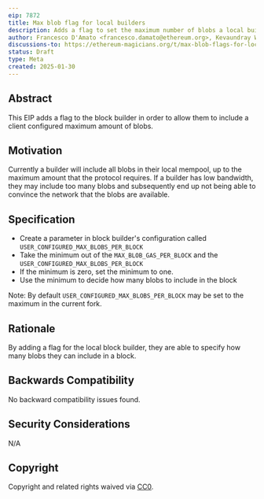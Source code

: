 ```yaml
---
eip: 7872
title: Max blob flag for local builders
description: Adds a flag to set the maximum number of blobs a local builder will put in a block
author: Francesco D'Amato <francesco.damato@ethereum.org>, Kevaundray Wedderburn (@kevaundray), Toni Wahrstätter (@nerolation), Alex Stokes (@ralexstokes), Ben Adams (@benaadams), Gajinder Singh (@g11tech), Dustin (@tersec)
discussions-to: https://ethereum-magicians.org/t/max-blob-flags-for-local-builders/22734
status: Draft
type: Meta
created: 2025-01-30
---
```


## Abstract

This EIP adds a flag to the block builder in order to allow them to include a client configured maximum amount of blobs.  

## Motivation

Currently a builder will include all blobs in their local mempool, up to the maximum amount that the protocol requires. If a builder has low bandwidth, they may include too many blobs
and subsequently end up not being able to convince the network that the blobs are available.

## Specification

- Create a parameter in block builder's configuration called `USER_CONFIGURED_MAX_BLOBS_PER_BLOCK`
- Take the minimum out of the `MAX_BLOB_GAS_PER_BLOCK` and the `USER_CONFIGURED_MAX_BLOBS_PER_BLOCK`
- If the minimum is zero, set the minimum to one.
- Use the minimum to decide how many blobs to include in the block

Note: By default `USER_CONFIGURED_MAX_BLOBS_PER_BLOCK` may be set to the maximum in the current fork.

## Rationale

By adding a flag for the local block builder, they are able to specify how many blobs they can include in a block.

## Backwards Compatibility

No backward compatibility issues found.

## Security Considerations

N/A

## Copyright

Copyright and related rights waived via [CC0](../LICENSE.md).
